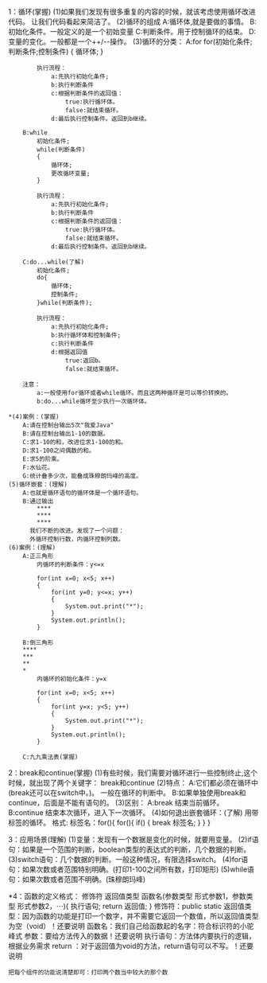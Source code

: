 1：循环(掌握)
	(1)如果我们发现有很多重复的内容的时候，就该考虑使用循环改进代码。
	   让我们代码看起来简洁了。
	(2)循环的组成
		A:循环体,就是要做的事情。
		B:初始化条件。一般定义的是一个初始变量
		C:判断条件。用于控制循环的结束。
		D:变量的变化。一般都是一个++/--操作。
	(3)循环的分类：
		A:for
			for(初始化条件;判断条件;控制条件)
			{
				循环体;
			}

			执行流程：
				a:先执行初始化条件;
				b:执行判断条件
				c:根据判断条件的返回值：
					true:执行循环体。
					false:就结束循环。
				d:最后执行控制条件。返回到b继续。

		B:while
			初始化条件;
			while(判断条件)
			{
				循环体;
				更改循环变量;
			}
			
			执行流程：
				a:先执行初始化条件;
				b:执行判断条件
				c:根据判断条件的返回值：
					true:执行循环体。
					false:就结束循环。
				d:最后执行控制条件。返回到b继续。

		C:do...while(了解)
			初始化条件;
			do{
				循环体;
				控制条件;
			}while(判断条件);

			执行流程：
				a:先执行初始化条件;
				b:执行循环体和控制条件;
				c:执行判断条件
				d:根据返回值
					true:返回b。
					false:就结束循环。

		注意：
			a:一般使用for循环或者while循环。而且这两种循环是可以等价转换的。
			b:do...while循环至少执行一次循环体。

	*(4)案例：(掌握)
		A:请在控制台输出5次"我爱Java"
		B:请在控制台输出1-10的数据。
		C:求1-10的和，改进位求1-100的和。
		D:求1-100之间偶数的和。
		E:求5的阶乘。
		F:水仙花。
		G:统计叠多少次，能叠成珠穆朗玛峰的高度。
	(5)循环嵌套：(理解)
		A:也就是循环语句的循环体是一个循环语句。
		B:通过输出
			****
			****
			****
		  我们不断的改进。发现了一个问题：
		  外循环控制行数，内循环控制列数。
	(6)案例：(理解)
		A:正三角形
			内循环的判断条件：y<=x

			for(int x=0; x<5; x++)
			{
				for(int y=0; y<=x; y++)
				{
					System.out.print("*");
				}
				System.out.println();
			}

		B:倒三角形
		****
		***
		**
		*
			内循环的初始化条件：y=x

			for(int x=0; x<5; x++)
			{
				for(int y=x; y<5; y++)
				{
					System.out.print("*");
				}
				System.out.println();
			}

		C:九九乘法表(掌握)
		

2：break和continue(掌握)
	(1)有些时候，我们需要对循环进行一些控制终止,这个时候，就出现了两个关键字：
		break和continue
	(2)特点：
		A:它们都必须在循环中(break还可以在switch中。)。
		  一般在循环的判断中。
		B:如果单独使用break和continue，后面是不能有语句的。
	(3)区别：
		A:break 结束当前循环。
		B:continue 结束本次循环，进入下一次循环。
	(4)如何退出嵌套循环：(了解)
		用带标签的循环。
		格式:
			标签名：for(){
					for(){
						if()
						{
							break 标签名;
						}
					}
				}

3：应用场景(理解)
	(1)变量：发现有一个数据是变化的时候，就要用变量。
	(2)if语句：如果是一个范围的判断，boolean类型的表达式的判断，几个数据的判断。
	(3)switch语句：几个数据的判断。一般这种情况，有限选择switch。
	(4)for语句：如果次数或者范围特别明确。(打印1-100之间所有数，打印矩形)
	(5)while语句：如果次数或者范围不明确。(珠穆朗玛峰)

*4：函数的定义格式：
	修饰符 返回值类型 函数名(参数类型 形式参数1，参数类型 形式参数2，⋯){
			执行语句;
			return 返回值;
	}
	修饰符：public static
	返回值类型：因为函数的功能是打印一个数字，并不需要它返回一个数值，所以返回值类型为空（void）！还要说明
	函数名：我们自己给函数起的名字：符合标识符的小驼峰式
	参数：要给方法传入的数据！还要说明
	执行语句：方法体内要执行的逻辑，根据业务需求
	return ：对于返回值为void的方法，return语句可以不写。！还要说明

	把每个组件的功能说清楚即可：打印两个数当中较大的那个数